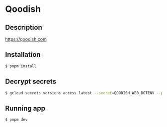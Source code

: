 # Qoodish

## Description

https://qoodish.com

## Installation

```bash
$ pnpm install
```

## Decrypt secrets

```bash
$ gcloud secrets versions access latest --secret=QOODISH_WEB_DOTENV --project=$PROJECT_ID --out-file=.env.local
```

## Running app

```bash
$ pnpm dev
```

